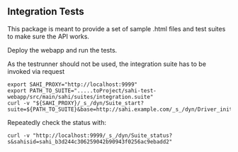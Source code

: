 ## Integration Tests

This package is meant to provide a set of sample .html files and test suites to make sure the API works.

Deploy the webapp and run the tests.

As the testrunner should not be used, the integration suite has to be invoked via request

    export SAHI_PROXY="http://localhost:9999"
    export PATH_TO_SUITE=".....toProject/sahi-test-webapp/src/main/sahi/suites/integration.suite"
    curl -v "${SAHI_PROXY}/_s_/dyn/Suite_start?suite=${PATH_TO_SUITE}&base=http://sahi.example.com/_s_/dyn/Driver_initialized&threads=1&sahisid=sahi_b3d244c306259042b90943f0256ac9ebadd2&browserType=firefox&html=${PATH_TO_LOG}"

Repeatedly check the status with:

    curl -v "http://localhost:9999/_s_/dyn/Suite_status?s&sahisid=sahi_b3d244c306259042b90943f0256ac9ebadd2"


